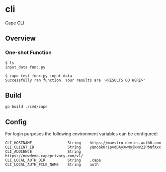 # cli

Cape CLI

## Overview

### One-shot Function

```
$ ls
input_data func.py

$ cape test func.py input_data
Successfully ran function. Your results are '<RESULTS GO HERE>'
```

## Build

```
go build ./cmd/cape
```

## Config
For login purposes the following environment variables can be configured:
```
CLI_HOSTNAME                String    https://maestro-dev.us.auth0.com
CLI_CLIENT_ID               String    yQnobkOr1pvdDAyXwNojkNV2IPbNfXxx
CLI_AUDIENCE                String    https://newdemo.capeprivacy.com/v1/
CLI_LOCAL_AUTH_DIR          String    .cape
CLI_LOCAL_AUTH_FILE_NAME    String    auth
```
